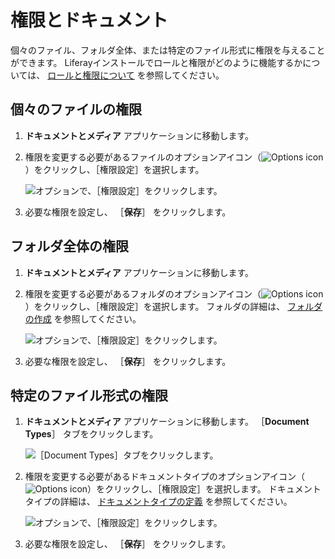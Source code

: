 # 権限とドキュメント

個々のファイル、フォルダ全体、または特定のファイル形式に権限を与えることができます。 Liferayインストールでロールと権限がどのように機能するかについては、 [ロールと権限について](../../../../users-and-permissions/roles-and-permissions/understanding-roles-and-permissions.md) を参照してください。

<a name="permissions-for-an-individual-file" />

## 個々のファイルの権限

1. **ドキュメントとメディア** アプリケーションに移動します。

1. 権限を変更する必要があるファイルのオプションアイコン（![Options icon](../../../../images/icon-options.png)）をクリックし、［権限設定］を選択します。

   ![オプションで、［権限設定］をクリックします。](permissions-and-documents/images/01.png)

1. 必要な権限を設定し、 ［**保存**］ をクリックします。

<a name="permissions-for-an-entire-folder" />

## フォルダ全体の権限

1. **ドキュメントとメディア** アプリケーションに移動します。

1. 権限を変更する必要があるフォルダのオプションアイコン（![Options icon](../../../../images/icon-options.png)）をクリックし、［権限設定］を選択します。 フォルダの詳細は、 [フォルダの作成](../../uploading-and-managing/creating-folders.md) を参照してください。

   ![オプションで、［権限設定］をクリックします。](permissions-and-documents/images/01.png)

1. 必要な権限を設定し、 ［**保存**］ をクリックします。

<a name="permissions-for-a-specific-file-type" />

## 特定のファイル形式の権限

1. **ドキュメントとメディア** アプリケーションに移動します。 ［**Document Types**］ タブをクリックします。

   ![［Document Types］タブをクリックします。](permissions-and-documents/images/03.png)

1. 権限を変更する必要があるドキュメントタイプのオプションアイコン（![Options icon](../../../../images/icon-options.png)）をクリックし、［権限設定］を選択します。 ドキュメントタイプの詳細は、 [ドキュメントタイプの定義](../../uploading-and-managing/managing-metadata/defining-document-types.md) を参照してください。

   ![オプションで、［権限設定］をクリックします。](permissions-and-documents/images/04.png)

1. 必要な権限を設定し、 ［**保存**］ をクリックします。 
